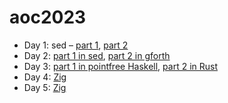 # aoc2023

- Day 1: sed – [part 1](day1/part1.sed), [part 2](day1/part2.sed)
- Day 2: [part 1 in sed](day2/part1.sed), [part 2 in gforth](day2/part2.fth)
- Day 3: [part 1 in pointfree Haskell](day3/Part1.hs), [part 2 in Rust](day3/part2.rs)
- Day 4: [Zig](day4/src/main.zig)
- Day 5: [Zig](day5/src/main.zig)
